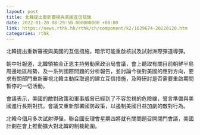 ```yaml
---
layout: post
title: 北韓提出重新審視與美國互信措施
date: 2022-01-20 08:29:50.000000000 +08:00
link: https://news.rthk.hk/rthk/ch/component/k2/1629674-20220120.htm
categories: rthk
---
```


北韓提出重新審視與美國的互信措施，暗示可能重啟核試及試射洲際彈道導彈。

朝中社報道，北韓領袖金正恩主持勞動黨政治局會議，會上聽取有關目前朝鮮半島周邊地區局勢，及一系列國際問題的分析報告，並討論今後對美國的應對方向，要求有關部門重新審視北韓主動採取過的建立互信措施，及時研討是否需要重啟期間暫停的一切活動。

會議表示，美國的敵對政策和軍事威脅已經到了不容忽視的危險線，誓言準備與美國進行長期對抗。會議又重新部署國防政策，以遏制美國日益加劇的敵對行為。

北韓今個月多次試射導彈，聯合國安理會星期四將就有關問題召開閉門會議，美國計劃在會上推動擴大對北韓的制裁範圍。
